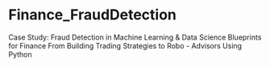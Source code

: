 # Finance_FraudDetection
Case Study: Fraud Detection in Machine Learning &amp; Data Science Blueprints for Finance From Building Trading Strategies to Robo - Advisors Using Python
